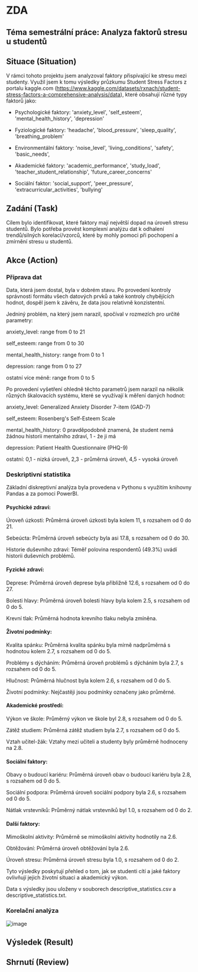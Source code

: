 # ZDA

## Téma semestrální práce: Analyza faktorů stresu u studentů

## Situace (Situation)

V rámci tohoto projektu jsem analyzoval faktory přispívající ke stresu mezi studenty. Využil jsem k tomu výsledky průzkumu Student Stress Factors z portalu kaggle.com (https://www.kaggle.com/datasets/rxnach/student-stress-factors-a-comprehensive-analysis/data), které obsahují různé typy faktorů jako:

- Psychologické faktory: 'anxiety_level', 'self_esteem', 'mental_health_history', 'depression'

- Fyziologické faktory: 'headache', 'blood_pressure', 'sleep_quality', 'breathing_problem'

- Environmentální faktory: 'noise_level', 'living_conditions', 'safety', 'basic_needs',

- Akademické faktory: 'academic_performance', 'study_load', 'teacher_student_relationship', 'future_career_concerns'

- Sociální faktor: 'social_support', 'peer_pressure', 'extracurricular_activities', 'bullying'

## Zadání (Task)

Cílem bylo identifikovat, které faktory mají největší dopad na úroveň stresu studentů. Bylo potřeba provést komplexní analýzu dat k odhalení trendů/silných korelací/vzorců, které by mohly pomoci při pochopení a zmírnění stresu u studentů.

## Akce (Action)

### Příprava dat

Data, která jsem dostal, byla v dobrém stavu. Po provedení kontroly správnosti formátu všech datových prvků a také kontroly chybějících hodnot, dospěl jsem k závěru, že data jsou relativně konzistentní.

Jedniný problém, na který jsem narazil, spočíval v rozmezích pro určité parametry:

anxiety_level: range from 0 to 21

self_esteem: range from 0 to 30

mental_health_history: range from 0 to 1

depression: range from 0 to 27

ostatní více méně: range from 0 to 5

Po provedení vyšetření ohledně těchto parametrů jsem narazil na několik různých škalovacích systému, které se využívají k měření daných hodnot:

anxiety_level: Generalized Anxiety Disorder 7-item (GAD-7)

self_esteem: Rosenberg's Self-Esteem Scale

mental_health_history: 0 pravděpodobně znamená, že student nemá žádnou historii mentalního zdraví, 1 - že ji má

depression: Patient Health Questionnaire (PHQ-9)

ostatní: 0,1 - nizká úroveň, 2,3 - průměrná úroveň, 4,5 - vysoká úroveň

### Deskriptivní statistika
Základní diskreptivní analýza byla provedena v Pythonu s využitím knihovny Pandas a za pomoci PowerBI.

#### Psychické zdraví:

Úroveň úzkosti: Průměrná úroveň úzkosti byla kolem 11, s rozsahem od 0 do 21.

Sebeúcta: Průměrná úroveň sebeúcty byla asi 17.8, s rozsahem od 0 do 30.

Historie duševního zdraví: Téměř polovina respondentů (49.3%) uvádí historii duševních problémů.

#### Fyzické zdraví:

Deprese: Průměrná úroveň deprese byla přibližně 12.6, s rozsahem od 0 do 27.

Bolesti hlavy: Průměrná úroveň bolesti hlavy byla kolem 2.5, s rozsahem od 0 do 5.

Krevní tlak: Průměrná hodnota krevního tlaku nebyla zmíněna.

#### Životní podmínky:

Kvalita spánku: Průměrná kvalita spánku byla mírně nadprůměrná s hodnotou kolem 2.7, s rozsahem od 0 do 5.

Problémy s dýcháním: Průměrná úroveň problémů s dýcháním byla 2.7, s rozsahem od 0 do 5.

Hlučnost: Průměrná hlučnost byla kolem 2.6, s rozsahem od 0 do 5.

Životní podmínky: Nejčastěji jsou podmínky označeny jako průměrné.

#### Akademické prostředí:

Výkon ve škole: Průměrný výkon ve škole byl 2.8, s rozsahem od 0 do 5.

Zátěž studiem: Průměrná zátěž studiem byla 2.7, s rozsahem od 0 do 5.

Vztah učitel-žák: Vztahy mezi učiteli a studenty byly průměrně hodnoceny na 2.8.

#### Sociální faktory:

Obavy o budoucí kariéru: Průměrná úroveň obav o budoucí kariéru byla 2.8, s rozsahem od 0 do 5.

Sociální podpora: Průměrná úroveň sociální podpory byla 2.6, s rozsahem od 0 do 5.

Nátlak vrstevníků: Průměrný nátlak vrstevníků byl 1.0, s rozsahem od 0 do 2.

#### Další faktory:

Mimoškolní aktivity: Průměrně se mimoškolní aktivity hodnotily na 2.6.

Obtěžování: Průměrná úroveň obtěžování byla 2.6.

Úroveň stresu: Průměrná úroveň stresu byla 1.0, s rozsahem od 0 do 2.

Tyto výsledky poskytují přehled o tom, jak se studenti cítí a jaké faktory ovlivňují jejich životní situaci a akademický výkon.

Data s výsledky jsou uloženy v souborech descriptive_statistics.csv a descriptive_statistics.txt.

### Korelační analýza

![image](https://github.com/mamaegeo/ZDA/assets/135848732/9e619b53-c9ee-47c4-a0e2-9d4057504fe5)



## Výsledek (Result)

## Shrnutí (Review)
